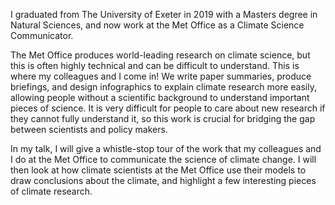 I graduated from The University of Exeter in 2019 with a Masters degree in Natural Sciences, and now work at the Met Office as a Climate Science Communicator.

The Met Office produces world-leading research on climate science, but this is often highly technical and can be difficult to understand. This is where my colleagues and I come in! We write paper summaries, produce briefings, and design infographics to explain climate research more easily, allowing people without a scientific background to understand important pieces of science. It is very difficult for people to care about new research if they cannot fully understand it, so this work is crucial for bridging the gap between scientists and policy makers.

In my talk, I will give a whistle-stop tour of the work that my colleagues and I do at the Met Office to communicate the science of climate change. I will then look at how climate scientists at the Met Office use their models to draw conclusions about the climate, and highlight a few interesting pieces of climate research. 
